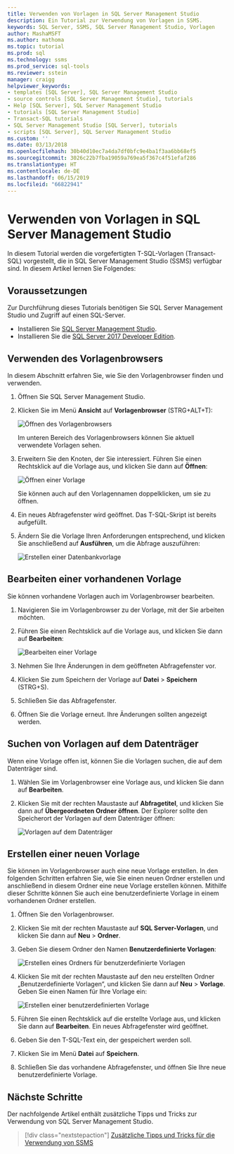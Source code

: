 ```yaml
---
title: Verwenden von Vorlagen in SQL Server Management Studio
description: Ein Tutorial zur Verwendung von Vorlagen in SSMS.
keywords: SQL Server, SSMS, SQL Server Management Studio, Vorlagen
author: MashaMSFT
ms.author: mathoma
ms.topic: tutorial
ms.prod: sql
ms.technology: ssms
ms.prod_service: sql-tools
ms.reviewer: sstein
manager: craigg
helpviewer_keywords:
- templates [SQL Server], SQL Server Management Studio
- source controls [SQL Server Management Studio], tutorials
- Help [SQL Server], SQL Server Management Studio
- tutorials [SQL Server Management Studio]
- Transact-SQL tutorials
- SQL Server Management Studio [SQL Server], tutorials
- scripts [SQL Server], SQL Server Management Studio
ms.custom: ''
ms.date: 03/13/2018
ms.openlocfilehash: 30b40d10ec7a4da7df0bfc9e4ba1f3aa6bb68ef5
ms.sourcegitcommit: 3026c22b7fba19059a769ea5f367c4f51efaf286
ms.translationtype: HT
ms.contentlocale: de-DE
ms.lasthandoff: 06/15/2019
ms.locfileid: "66822941"
---
```

# <a name="use-templates-in-sql-server-management-studio"></a>Verwenden von Vorlagen in SQL Server Management Studio

In diesem Tutorial werden die vorgefertigten T-SQL-Vorlagen (Transact-SQL) vorgestellt, die in SQL Server Management Studio (SSMS) verfügbar sind. In diesem Artikel lernen Sie Folgendes:

## <a name="prerequisites"></a>Voraussetzungen

Zur Durchführung dieses Tutorials benötigen Sie SQL Server Management Studio und Zugriff auf einen SQL-Server.

- Installieren Sie [SQL Server Management Studio](https://docs.microsoft.com/sql/ssms/download-sql-server-management-studio-ssms).
- Installieren Sie die [SQL Server 2017 Developer Edition](https://www.microsoft.com/sql-server/sql-server-downloads).

## <a name="use-template-browser"></a>Verwenden des Vorlagenbrowsers

In diesem Abschnitt erfahren Sie, wie Sie den Vorlagenbrowser finden und verwenden.

1. Öffnen Sie SQL Server Management Studio.

2. Klicken Sie im Menü **Ansicht** auf **Vorlagenbrowser** (STRG+ALT+T):

    ![Öffnen des Vorlagenbrowsers](media/templates-ssms/templatebrowser.png)

    Im unteren Bereich des Vorlagenbrowsers können Sie aktuell verwendete Vorlagen sehen.

3. Erweitern Sie den Knoten, der Sie interessiert. Führen Sie einen Rechtsklick auf die Vorlage aus, und klicken Sie dann auf **Öffnen**:

    ![Öffnen einer Vorlage](media/templates-ssms/opentemplate.png)

    Sie können auch auf den Vorlagennamen doppelklicken, um sie zu öffnen.

4. Ein neues Abfragefenster wird geöffnet. Das T-SQL-Skript ist bereits aufgefüllt.

5. Ändern Sie die Vorlage Ihren Anforderungen entsprechend, und klicken Sie anschließend auf **Ausführen**, um die Abfrage auszuführen:

    ![Erstellen einer Datenbankvorlage](media/templates-ssms/createdbtemplate.png)

## <a name="edit-an-existing-template"></a>Bearbeiten einer vorhandenen Vorlage

Sie können vorhandene Vorlagen auch im Vorlagenbrowser bearbeiten.  

1. Navigieren Sie im Vorlagenbrowser zu der Vorlage, mit der Sie arbeiten möchten.

2. Führen Sie einen Rechtsklick auf die Vorlage aus, und klicken Sie dann auf **Bearbeiten**:

    ![Bearbeiten einer Vorlage](media/templates-ssms/edittemplate.png)

3. Nehmen Sie Ihre Änderungen in dem geöffneten Abfragefenster vor.

4. Klicken Sie zum Speichern der Vorlage auf **Datei** > **Speichern** (STRG+S).

5. Schließen Sie das Abfragefenster.

6. Öffnen Sie die Vorlage erneut. Ihre Änderungen sollten angezeigt werden.

## <a name="locate-templates-on-disk"></a>Suchen von Vorlagen auf dem Datenträger

Wenn eine Vorlage offen ist, können Sie die Vorlagen suchen, die auf dem Datenträger sind.

1. Wählen Sie im Vorlagenbrowser eine Vorlage aus, und klicken Sie dann auf **Bearbeiten**.

2. Klicken Sie mit der rechten Maustaste auf **Abfragetitel**, und klicken Sie dann auf **Übergeordneten Ordner öffnen**. Der Explorer sollte den Speicherort der Vorlagen auf dem Datenträger öffnen: 

   ![Vorlagen auf dem Datenträger](media/templates-ssms/templatesondisk.png)
  
## <a name="create-a-new-template"></a>Erstellen einer neuen Vorlage

Sie können im Vorlagenbrowser auch eine neue Vorlage erstellen. In den folgenden Schritten erfahren Sie, wie Sie einen neuen Ordner erstellen und anschließend in diesem Ordner eine neue Vorlage erstellen können. Mithilfe dieser Schritte können Sie auch eine benutzerdefinierte Vorlage in einem vorhandenen Ordner erstellen. 

1. Öffnen Sie den Vorlagenbrowser.

2. Klicken Sie mit der rechten Maustaste auf **SQL Server-Vorlagen**, und klicken Sie dann auf **Neu** > **Ordner**.

3. Geben Sie diesem Ordner den Namen **Benutzerdefinierte Vorlagen**:

    ![Erstellen eines Ordners für benutzerdefinierte Vorlagen](media/templates-ssms/creatingcustomtemplate.png)

4. Klicken Sie mit der rechten Maustaste auf den neu erstellten Ordner „Benutzerdefinierte Vorlagen“, und klicken Sie dann auf **Neu** > **Vorlage**. Geben Sie einen Namen für Ihre Vorlage ein:

    ![Erstellen einer benutzerdefinierten Vorlage](media/templates-ssms/createnewtemplate.png)

5. Führen Sie einen Rechtsklick auf die erstellte Vorlage aus, und klicken Sie dann auf **Bearbeiten**. Ein neues Abfragefenster wird geöffnet.

6. Geben Sie den T-SQL-Text ein, der gespeichert werden soll. 

7. Klicken Sie im Menü **Datei** auf **Speichern**.

8. Schließen Sie das vorhandene Abfragefenster, und öffnen Sie Ihre neue benutzerdefinierte Vorlage. 

## <a name="next-steps"></a>Nächste Schritte

Der nachfolgende Artikel enthält zusätzliche Tipps und Tricks zur Verwendung von SQL Server Management Studio. 

> [!div class="nextstepaction"]
> [Zusätzliche Tipps und Tricks für die Verwendung von SSMS](../tutorials/ssms-tricks.md)
